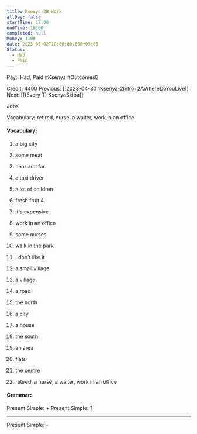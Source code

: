 ```yaml
---
title: Ksenya-2B-Work
allDay: false
startTime: 17:00
endTime: 18:00
completed: null
Money: 1100
date: 2023-05-02T18:00:00.000+03:00
Status:
  - Had
  - Paid
---
```

Pay:: Had, Paid
#Ksenya
#OutcomesB 

Credit: 4400
Previous: [[2023-04-30 1Ksenya-2Intro+2AWhereDoYouLive]]
Next: [[(Every T) KsenyaSkiba]]

Jobs

Vocabulary: retired, nurse, a waiter, work in an office


#### Vocabulary:
1. a big city 
2. some meat
3. near and far 
4. a taxi driver 
5. a lot of children 
6. fresh fruit 4 
7. it's expensive 
8. work in an office 
9. some nurses
10. walk in the park 
11. I don't like it
12. a small village

1. a village 
2. a road 
3. the north 
4. a city 
5. a house 
6. the south 
7. an area 
8. flats 
9. the centre

1. retired, a nurse, a waiter, work in an office


#### Grammar:
Present Simple: +
Present Simple: ?
___
Present Simple: - 


